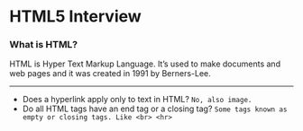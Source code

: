 # HTML5 Interview

### What is HTML?

HTML is Hyper Text Markup Language. It’s used to make documents and web pages and it was created in 1991 by Berners-Lee.

---
- Does a hyperlink apply only to text in HTML? `No, also image.`
- Do all HTML tags have an end tag or a closing tag? `Some tags known as empty or closing tags. Like <br> <hr>`
